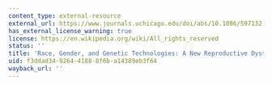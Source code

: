 ```yaml
---
content_type: external-resource
external_url: https://www.journals.uchicago.edu/doi/abs/10.1086/597132
has_external_license_warning: true
license: https://en.wikipedia.org/wiki/All_rights_reserved
status: ''
title: 'Race, Gender, and Genetic Technologies: A New Reproductive Dystopia?'
uid: f3ddad34-9264-4188-8f6b-a14389eb3f64
wayback_url: ''
---
```

